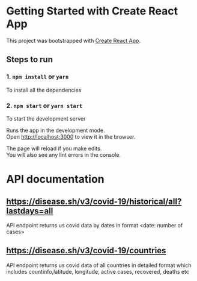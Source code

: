 # Getting Started with Create React App

This project was bootstrapped with [Create React App](https://github.com/facebook/create-react-app).

## Steps to run

### 1. `npm install` or `yarn`

To install all the dependencies

### 2. `npm start` or `yarn start`

To start the development server

Runs the app in the development mode.\
Open [http://localhost:3000](http://localhost:3000) to view it in the browser.

The page will reload if you make edits.\
You will also see any lint errors in the console.

# API documentation

## https://disease.sh/v3/covid-19/historical/all?lastdays=all

API endpoint returns us covid data by dates in format <date: number of cases>

## https://disease.sh/v3/covid-19/countries

API endpoint returns us covid data of all countries in detailed format which includes countinfo,latitude, longitude, active cases, recovered, deaths etc

